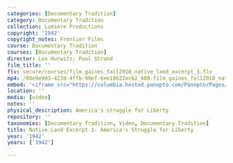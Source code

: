```yaml
---
categories: [Documentary Tradition]
category: Documentary Tradition
collection: Lumiere Productions
copyright: '1942'
copyright_notes: Frontier Films
course: Documentary Tradition
courses: [Documentary Tradition]
director: Leo Hurwitz; Paul Strand
film_title: ''
flv: secure/courses/film_gaines_fall2010_native_land_excerpt_1.flv
mp4: /08e9e9d3-423d-4ffb-90ef-6ee18622ec62_480-film_gaines_fall2010_native_land_excerpt_1.mp4
embed: '<iframe src="https://columbia.hosted.panopto.com/Panopto/Pages/Embed.aspx?id=f3c0b104-46b5-4121-9e54-a95f010395dc&v=1" width="720" height="405" style="padding: 0px; border: 1px solid #464646;" frameborder="0" allowfullscreen allow="autoplay"></iframe>'
location: ''
media: [video]
notes: ''
physical_description: America's struggle for Liberty
repository: ''
taxonomies: [Documentary Tradition, Video, Documentary Tradition]
title: Native Land Excerpt 1- America's Struggle for Liberty
year: '1942'
years: ['1942']

---
```

